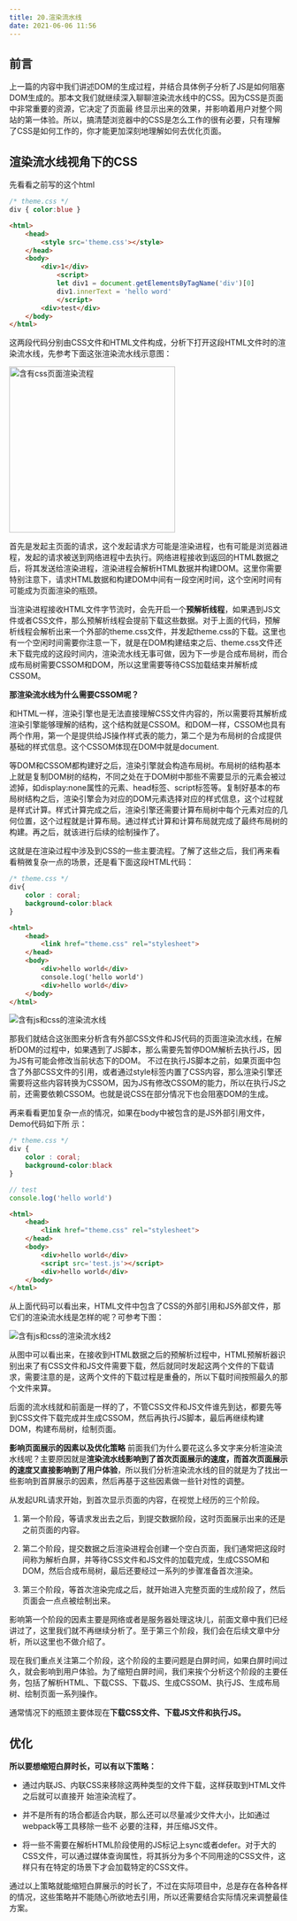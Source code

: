 ```yaml
---
title: 20.渲染流水线
date: 2021-06-06 11:56
---
```


## 前言
上一篇的内容中我们讲述DOM的⽣成过程，并结合具体例⼦分析了JS是如何阻塞DOM⽣成的。那本⽂我们就继续深⼊聊聊渲染流⽔线中的CSS。因为CSS是⻚⾯中⾮常重要的资源，它决定了⻚⾯最
终显⽰出来的效果，并影响着⽤户对整个⽹站的第⼀体验。所以，搞清楚浏览器中的CSS是怎么⼯作的很有必要，只有理解了CSS是如何⼯作的，你才能更加深刻地理解如何去优化⻚⾯。

## 渲染流⽔线视⻆下的CSS

先看看之前写的这个html

```css
/* theme.css */
div { color:blue }
```

```html
<html>
    <head>
        <style src='theme.css'></style>
    </head>
    <body>
        <div>1</div>
            <script>
            let div1 = document.getElementsByTagName('div')[0]
            div1.innerText = 'hello word'
            </script>
        <div>test</div>
    </body>
</html>
```
这两段代码分别由CSS⽂件和HTML⽂件构成，分析下打开这段HTML⽂件时的渲染流⽔线，先参考下⾯这张渲染流⽔线⽰意图：

<img :src="$withBase('/image/含有css页面渲染流程.png')" alt="含有css页面渲染流程" height="300"/>

⾸先是发起主⻚⾯的请求，这个发起请求⽅可能是渲染进程，也有可能是浏览器进程，发起的请求被送到⽹络进程中去执⾏。⽹络进程接收到返回的HTML数据之后，将其发送给渲染进程，渲染进程会解析HTML数据并构建DOM。这⾥你需要特别注意下，请求HTML数据和构建DOM中间有⼀段空闲时间，这个空闲时间有可能成为⻚⾯渲染的瓶颈。

当渲染进程接收HTML⽂件字节流时，会先开启⼀个**预解析线程**，如果遇到JS⽂件或者CSS⽂件，那么预解析线程会提前下载这些数据。对于上⾯的代码，预解析线程会解析出来⼀个外部的theme.css⽂件，并发起theme.css的下载。这⾥也有⼀个空闲时间需要你注意⼀下，就是在DOM构建结束之后、theme.css⽂件还未下载完成的这段时间内，渲染流⽔线⽆事可做，因为下⼀步是合成布局树，⽽合成布局树需要CSSOM和DOM，所以这⾥需要等待CSS加载结束并解析成CSSOM。

**那渲染流⽔线为什么需要CSSOM呢？**

和HTML⼀样，渲染引擎也是⽆法直接理解CSS⽂件内容的，所以需要将其解析成渲染引擎能够理解的结构，这个结构就是CSSOM。和DOM⼀样，CSSOM也具有两个作⽤，第⼀个是提供给JS操作样式表的能⼒，第⼆个是为布局树的合成提供基础的样式信息。这个CSSOM体现在DOM中就是document.

等DOM和CSSOM都构建好之后，渲染引擎就会构造布局树。布局树的结构基本上就是复制DOM树的结构，不同之处在于DOM树中那些不需要显⽰的元素会被过滤掉，如display:none属性的元素、head标签、script标签等。复制好基本的布局树结构之后，渲染引擎会为对应的DOM元素选择对应的样式信息，这个过程就是样式计算。样式计算完成之后，渲染引擎还需要计算布局树中每个元素对应的⼏何位置，这个过程就是计算布局。通过样式计算和计算布局就完成了最终布局树的构建。再之后，就该进⾏后续的绘制操作了。

这就是在渲染过程中涉及到CSS的⼀些主要流程。了解了这些之后，我们再来看看稍微复杂⼀点的场景，还是看下⾯这段HTML代码：

```css
/* theme.css */
div{
    color : coral;
    background-color:black
}
```

```html
<html>
    <head>
        <link href="theme.css" rel="stylesheet">
    </head>
    <body>
        <div>hello world</div>
        console.log('hello world')
        <div>hello world</div>
    </body>
</html>

```
<img :src="$withBase('/image/含有js和css的渲染流水线.png')" alt="含有js和css的渲染流水线" />

那我们就结合这张图来分析含有外部CSS⽂件和JS代码的⻚⾯渲染流⽔线，在解析DOM的过程中，如果遇到了JS脚本，那么需要先暂停DOM解析去执⾏JS，因为JS有可能会修改当前状态下的DOM。
不过在执⾏JS脚本之前，如果⻚⾯中包含了外部CSS⽂件的引⽤，或者通过style标签内置了CSS内容，那么渲染引擎还需要将这些内容转换为CSSOM，因为JS有修改CSSOM的能⼒，所以在执⾏JS之前，还需要依赖CSSOM。也就是说CSS在部分情况下也会阻塞DOM的⽣成。


再来看看更加复杂⼀点的情况，如果在body中被包含的是JS外部引⽤⽂件，Demo代码如下所
⽰：

```css
/* theme.css */
div {
    color : coral;
    background-color:black
}

```
```js
// test
console.log('hello world')
```

```html
<html>
    <head>
        <link href="theme.css" rel="stylesheet">
    </head>
    <body>
        <div>hello world</div>
        <script src='test.js'></script>
        <div>hello world</div>
    </body>
</html>

```
从上⾯代码可以看出来，HTML⽂件中包含了CSS的外部引⽤和JS外部⽂件，那它们的渲染流⽔线是怎样的呢？可参考下图：

<img :src="$withBase('/image/含有js和css的渲染流水线2.png')" alt="含有js和css的渲染流水线2" />

从图中可以看出来，在接收到HTML数据之后的预解析过程中，HTML预解析器识别出来了有CSS⽂件和JS⽂件需要下载，然后就同时发起这两个⽂件的下载请求，需要注意的是，这两个⽂件的下载过程是重叠的，所以下载时间按照最久的那个⽂件来算。

后⾯的流⽔线就和前⾯是⼀样的了，不管CSS⽂件和JS⽂件谁先到达，都要先等到CSS⽂件下载完成并⽣成CSSOM，然后再执⾏JS脚本，最后再继续构建DOM，构建布局树，绘制⻚⾯。

**影响⻚⾯展⽰的因素以及优化策略**
前⾯我们为什么要花这么多⽂字来分析渲染流⽔线呢？主要原因就是**渲染流⽔线影响到了⾸次⻚⾯展⽰的速度，⽽⾸次⻚⾯展⽰的速度⼜直接影响到了⽤户体验**，所以我们分析渲染流⽔线的⽬的就是为了找出⼀些影响到⾸屏展⽰的因素，然后再基于这些因素做⼀些针对性的调整。

从发起URL请求开始，到⾸次显⽰⻚⾯的内容，在视觉上经历的三个阶段。

1. 第⼀个阶段，等请求发出去之后，到提交数据阶段，这时⻚⾯展⽰出来的还是之前⻚⾯的内容。

2. 第⼆个阶段，提交数据之后渲染进程会创建⼀个空⽩⻚⾯，我们通常把这段时间称为解析⽩屏，并等待CSS⽂件和JS⽂件的加载完成，⽣成CSSOM和DOM，然后合成布局树，最后还要经过⼀系列的步骤准备⾸次渲染。

3. 第三个阶段，等⾸次渲染完成之后，就开始进⼊完整⻚⾯的⽣成阶段了，然后⻚⾯会⼀点点被绘制出来。

影响第⼀个阶段的因素主要是⽹络或者是服务器处理这块⼉，前⾯⽂章中我们已经讲过了，这⾥我们就不再继续分析了。⾄于第三个阶段，我们会在后续⽂章中分析，所以这⾥也不做介绍了。

现在我们重点关注第⼆个阶段，这个阶段的主要问题是⽩屏时间，如果⽩屏时间过久，就会影响到⽤户体验。为了缩短⽩屏时间，我们来挨个分析这个阶段的主要任务，包括了解析HTML、下载CSS、下载JS、⽣成CSSOM、执⾏JS、⽣成布局树、绘制⻚⾯⼀系列操作。

通常情况下的瓶颈主要体现在**下载CSS⽂件、下载JS⽂件和执⾏JS。**


## 优化

**所以要想缩短⽩屏时⻓，可以有以下策略：**

+ 通过内联JS、内联CSS来移除这两种类型的⽂件下载，这样获取到HTML⽂件之后就可以直接开
始渲染流程了。

+ 并不是所有的场合都适合内联，那么还可以尽量减少⽂件⼤⼩，⽐如通过webpack等⼯具移除⼀些不
必要的注释，并压缩JS⽂件。

+ 将⼀些不需要在解析HTML阶段使⽤的JS标记上sync或者defer。对于⼤的CSS⽂件，可以通过媒体查询属性，将其拆分为多个不同⽤途的CSS⽂件，这样只有在特定的场景下才会加载特定的CSS⽂件。

通过以上策略就能缩短⽩屏展⽰的时⻓了，不过在实际项⽬中，总是存在各种各样的情况，这些策略并不能随⼼所欲地去引⽤，所以还需要结合实际情况来调整最佳⽅案。



